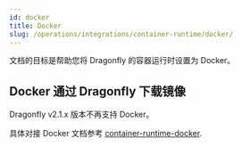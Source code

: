 ```yaml
---
id: docker
title: Docker
slug: /operations/integrations/container-runtime/docker/
---
```


文档的目标是帮助您将 Dragonfly 的容器运行时设置为 Docker。

## Docker 通过 Dragonfly 下载镜像

Dragonfly v2.1.x 版本不再支持 Docker。

具体对接 Docker 文档参考 [container-runtime-docker](../../../../versioned_docs/version-v2.1.x/operations/integrations/container-runtime/docker.md).

